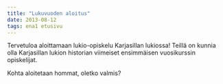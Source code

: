 ```yaml
---
title: "Lukuvuoden aloitus"
date: 2013-08-12
tags: ena1 etusivu
---
```


Tervetuloa aloittamaan lukio-opiskelu Karjasillan lukiossa! Teillä on kunnia olla Karjasillan lukion historian viimeiset ensimmäisen vuosikurssin opiskelijat. 

Kohta aloitetaan hommat, oletko valmis?